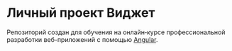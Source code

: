 # Личный проект Виджет

Репозиторий создан для обучения на онлайн‑курсе профессиональной разработки веб-приложений с помощью  [Angular](https://learn.javascript.ru/courses/angular).
